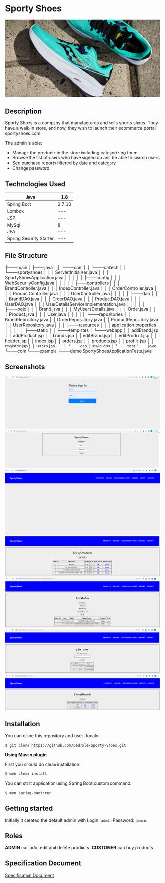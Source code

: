 



<!-- ABOUT THE PROJECT -->
# Sporty Shoes


![Product Logo](Screenshots/logo.jpg)

## Description

Sporty Shoes is a company that manufactures and sells sports shoes. They have a walk-in store, and now, they wish to launch their ecommerce portal sportyshoes.com.

The admin is able:
* Manage the products in the store including categorizing them
* Browse the list of users who have signed up and be able to search users
* See purchase reports filtered by date and category
* Change password

## Technologies Used

| Java | 1.8 |
| ------ | ------- |
| Spring Boot | 2.7.10 |
| Lombok  | --- |
| JSP | --- |
| MySql | 8 |
| JPA | --- |
| Spring Security Starter | --- | 

## File Structure

├───main
│   ├───java
│   │   └───com
│   │       └───caltech
│   │           └───sportyshoes
│   │               │   ServletInitializer.java
│   │               │   SportyShoesApplication.java
│   │               │
│   │               ├───config
│   │               │       WebSecurityConfig.java
│   │               │
│   │               ├───controllers
│   │               │       BrandController.java
│   │               │       IndexController.java
│   │               │       OrderController.java
│   │               │       ProductController.java
│   │               │       UserController.java
│   │               │
│   │               ├───dao
│   │               │       BrandDAO.java
│   │               │       OrderDAO.java
│   │               │       ProductDAO.java
│   │               │       UserDAO.java
│   │               │       UserDetailsServiceImplementation.java
│   │               │
│   │               ├───pojo
│   │               │       Brand.java
│   │               │       MyUsersDetails.java
│   │               │       Order.java
│   │               │       Product.java
│   │               │       User.java
│   │               │
│   │               └───repositories
│   │                       BrandRepository.java
│   │                       OrderRepossitory.java
│   │                       ProductRepository.java
│   │                       UserRepository.java
│   │
│   ├───resources
│   │   │   application.properties
│   │   │
│   │   ├───static
│   │   └───templates
│   └───webapp
│       │   addBrand.jsp
│       │   addProduct.jsp
│       │   brands.jsp
│       │   editBrand.jsp
│       │   editProduct.jsp
│       │   header.jsp
│       │   index.jsp
│       │   orders.jsp
│       │   products.jsp
│       │   profile.jsp
│       │   register.jsp
│       │   users.jsp
│       │
│       └───css
│               style.css
│
└───test
    └───java
        └───com
            └───example
                └───demo
                        SportyShoesApplicationTests.java

## Screenshots
![Sign In](Screenshots/sign_in.png)
![Register](Screenshots/register.png)
![Index](Screenshots/index_admin_logged_in.png)
![Product Listing](Screenshots/product_listing.png)
![List Orders](Screenshots/list_orders.png)
![List Users](Screenshots/search_signedup_users.png)
![List Users](Screenshots/Brand_Listing.png)

## Installation

You can clone this repository and use it localy:
```sh
$ git clone https://github.com/pedrole/Sporty-Shoes.git
```

**Using Maven plugin**

First you should do clean installation:
```sh
$ mvn clean install
```
You can start application using Spring Boot custom command:
```sh
$ mvn spring-boot:run
```

## Getting started

Initially it created the default admin with Login: ```admin``` Password: ```admin```.

## Roles
**ADMIN** can add, edit and delete products.
**CUSTOMER** can buy products

## Specification Document

[Specification Document](./Specification_Document.pdf)













